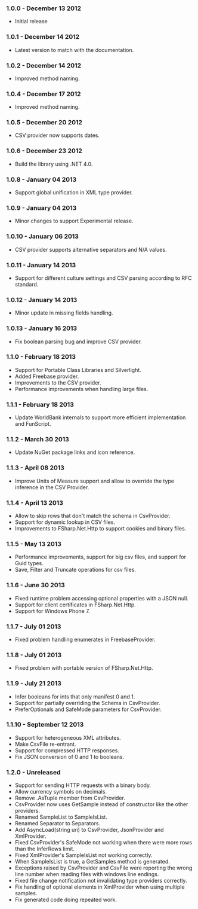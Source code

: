 ### 1.0.0 - December 13 2012
* Initial release

### 1.0.1 - December 14 2012
* Latest version to match with the documentation.

### 1.0.2 - December 14 2012
* Improved method naming.

### 1.0.4 - December 17 2012
* Improved method naming.

### 1.0.5 - December 20 2012
* CSV provider now supports dates.

### 1.0.6 - December 23 2012
* Build the library using .NET 4.0.

### 1.0.8 - January 04 2013
* Support global unification in XML type provider.

### 1.0.9 - January 04 2013
* Minor changes to support Experimental release.

### 1.0.10 - January 06 2013
* CSV provider supports alternative separators and N/A values.

### 1.0.11 - January 14 2013
* Support for different culture settings and CSV parsing according to RFC standard.

### 1.0.12 - January 14 2013
* Minor update in missing fields handling.

### 1.0.13 - January 16 2013
* Fix boolean parsing bug and improve CSV provider.

### 1.1.0 - February 18 2013
* Support for Portable Class Libraries and Silverlight.
* Added Freebase provider.
* Improvements to the CSV provider.
* Performance improvements when handling large files.

### 1.1.1 - February 18 2013
* Update WorldBank internals to support more efficient implementation and FunScript.

### 1.1.2 - March 30 2013
* Update NuGet package links and icon reference.

### 1.1.3 - April 08 2013
* Improve Units of Measure support and allow to override the type inference in the CSV Provider.

### 1.1.4 - April 13 2013
* Allow to skip rows that don't match the schema in CsvProvider.
* Support for dynamic lookup in CSV files.
* Improvements to FSharp.Net.Http to support cookies and binary files.

### 1.1.5 - May 13 2013
* Performance improvements, support for big csv files, and support for Guid types.
* Save, Filter and Truncate operations for csv files.

### 1.1.6 - June 30 2013
* Fixed runtime problem accessing optional properties with a JSON null.
* Support for client certificates in FSharp.Net.Http.
* Support for Windows Phone 7.

### 1.1.7 - July 01 2013
* Fixed problem handling enumerates in FreebaseProvider.

### 1.1.8 - July 01 2013
* Fixed problem with portable version of FSharp.Net.Http.

### 1.1.9 - July 21 2013
* Infer booleans for ints that only manifest 0 and 1.    
* Support for partially overriding the Schema in CsvProvider.
* PreferOptionals and SafeMode parameters for CsvProvider.

### 1.1.10 - September 12 2013
* Support for heterogeneous XML attributes.
* Make CsvFile re-entrant. 
* Support for compressed HTTP responses. 
* Fix JSON conversion of 0 and 1 to booleans.

### 1.2.0 - Unreleased
* Support for sending HTTP requests with a binary body.
* Allow currency symbols on decimals.
* Remove .AsTuple member from CsvProvider.
* CsvProvider now uses GetSample instead of constructor like the other providers.
* Renamed SampleList to SampleIsList.
* Renamed Separator to Separators.
* Add AsyncLoad(string uri) to CsvProvider, JsonProvider and XmlProvider.
* Fixed CsvProvider's SafeMode not working when there were more rows than the InferRows limit.
* Fixed XmlProvider's SampleIsList not working correctly.
* When SampleIsList is true, a GetSamples method is generated.
* Exceptions raised by CsvProvider and CsvFile were reporting the wrong line number when reading files with windows line endings.
* Fixed file change notification not invalidating type providers correctly.
* Fix handling of optional elements in XmlProvider when using multiple samples.
* Fix generated code doing repeated work.
